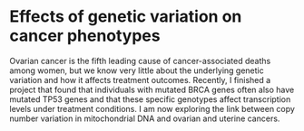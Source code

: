 
Effects of genetic variation on cancer phenotypes
======

Ovarian cancer is the fifth leading cause of cancer-associated deaths among women, but we know very little about the underlying genetic variation and how it affects treatment outcomes. Recently, I finished a project that found that individuals with mutated BRCA genes often also have mutated TP53 genes and that these specific genotypes affect transcription levels under treatment conditions. I am now exploring the link between copy number variation in mitochondrial DNA and ovarian and uterine cancers. 
